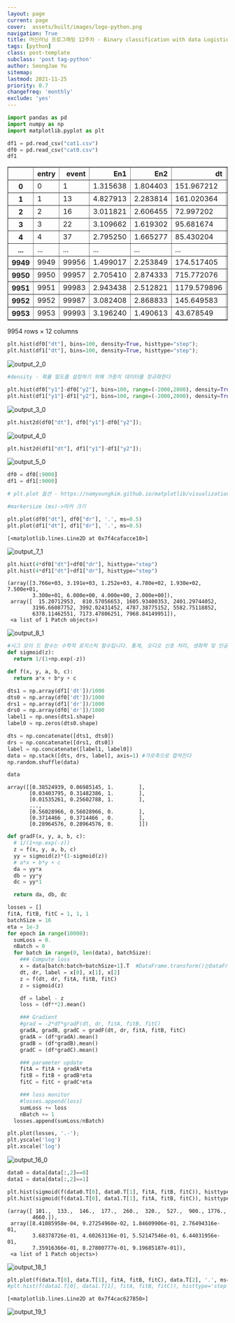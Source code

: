 ```yaml
---
layout: page
current: page
cover:  assets/built/images/logo-python.png
navigation: True
title: 머신러닝 프로그래밍 12주차 - Binary classification with data Logistic regrsssion
tags: [python]  
class: post-template
subclass: 'post tag-python'
author: SeongJae Yu
sitemap:
lastmod: 2021-11-25
priority: 0.7
changefreq: 'monthly'
exclude: 'yes'
---
```


```python
import pandas as pd
import numpy as np
import matplotlib.pyplot as plt
```


```python
df1 = pd.read_csv("cat1.csv")
df0 = pd.read_csv("cat0.csv")
df1
```




<div>
<style scoped>
    .dataframe tbody tr th:only-of-type {
        vertical-align: middle;
    }

    .dataframe tbody tr th {
        vertical-align: top;
    }

    .dataframe thead th {
        text-align: right;
    }
</style>
<table border="1" class="dataframe">
  <thead>
    <tr style="text-align: right;">
      <th></th>
      <th>entry</th>
      <th>event</th>
      <th>En1</th>
      <th>En2</th>
      <th>dt</th>
      <th>dr</th>
      <th>x1</th>
      <th>y1</th>
      <th>z1</th>
      <th>x2</th>
      <th>y2</th>
      <th>z2</th>
    </tr>
  </thead>
  <tbody>
    <tr>
      <th>0</th>
      <td>0</td>
      <td>1</td>
      <td>1.315638</td>
      <td>1.804403</td>
      <td>151.967212</td>
      <td>42.143105</td>
      <td>-1304.894054</td>
      <td>478.462799</td>
      <td>1544.333537</td>
      <td>-1157.361908</td>
      <td>606.067041</td>
      <td>1766.707850</td>
    </tr>
    <tr>
      <th>1</th>
      <td>1</td>
      <td>13</td>
      <td>4.827913</td>
      <td>2.283814</td>
      <td>161.020364</td>
      <td>1309.103187</td>
      <td>-117.835790</td>
      <td>-1464.457077</td>
      <td>69.425318</td>
      <td>-70.148754</td>
      <td>-383.723470</td>
      <td>-475.833903</td>
    </tr>
    <tr>
      <th>2</th>
      <td>2</td>
      <td>16</td>
      <td>3.011821</td>
      <td>2.606455</td>
      <td>72.997202</td>
      <td>903.456139</td>
      <td>1593.153637</td>
      <td>-1100.580348</td>
      <td>805.977081</td>
      <td>1092.321506</td>
      <td>-1257.393260</td>
      <td>215.991954</td>
    </tr>
    <tr>
      <th>3</th>
      <td>3</td>
      <td>22</td>
      <td>3.109662</td>
      <td>1.619302</td>
      <td>95.681674</td>
      <td>246.310774</td>
      <td>1414.147550</td>
      <td>300.466078</td>
      <td>2036.144245</td>
      <td>1510.664013</td>
      <td>317.401116</td>
      <td>2038.324112</td>
    </tr>
    <tr>
      <th>4</th>
      <td>4</td>
      <td>37</td>
      <td>2.795250</td>
      <td>1.665277</td>
      <td>85.430204</td>
      <td>452.633419</td>
      <td>-1185.771203</td>
      <td>-1586.241286</td>
      <td>-921.906685</td>
      <td>-1048.390809</td>
      <td>-1585.937883</td>
      <td>-1129.581104</td>
    </tr>
    <tr>
      <th>...</th>
      <td>...</td>
      <td>...</td>
      <td>...</td>
      <td>...</td>
      <td>...</td>
      <td>...</td>
      <td>...</td>
      <td>...</td>
      <td>...</td>
      <td>...</td>
      <td>...</td>
      <td>...</td>
    </tr>
    <tr>
      <th>9949</th>
      <td>9949</td>
      <td>99956</td>
      <td>1.499017</td>
      <td>2.253849</td>
      <td>174.517405</td>
      <td>938.596974</td>
      <td>-1091.980671</td>
      <td>1203.741862</td>
      <td>-840.761911</td>
      <td>-1055.791096</td>
      <td>574.858610</td>
      <td>-1024.616952</td>
    </tr>
    <tr>
      <th>9950</th>
      <td>9950</td>
      <td>99957</td>
      <td>2.705410</td>
      <td>2.874333</td>
      <td>715.772076</td>
      <td>175.621626</td>
      <td>950.171373</td>
      <td>898.111879</td>
      <td>-1897.760471</td>
      <td>962.544864</td>
      <td>677.295582</td>
      <td>-1880.154811</td>
    </tr>
    <tr>
      <th>9951</th>
      <td>9951</td>
      <td>99983</td>
      <td>2.943438</td>
      <td>2.512821</td>
      <td>1179.579896</td>
      <td>60.482252</td>
      <td>-1437.391692</td>
      <td>807.265834</td>
      <td>1213.002043</td>
      <td>-1571.892213</td>
      <td>721.972273</td>
      <td>1238.615481</td>
    </tr>
    <tr>
      <th>9952</th>
      <td>9952</td>
      <td>99987</td>
      <td>3.082408</td>
      <td>2.868833</td>
      <td>145.649583</td>
      <td>494.576245</td>
      <td>-1658.602340</td>
      <td>-479.454709</td>
      <td>-1472.514450</td>
      <td>-1619.486255</td>
      <td>-669.457050</td>
      <td>-931.362227</td>
    </tr>
    <tr>
      <th>9953</th>
      <td>9953</td>
      <td>99993</td>
      <td>3.196240</td>
      <td>1.490613</td>
      <td>43.678549</td>
      <td>213.871359</td>
      <td>1165.018820</td>
      <td>1386.749830</td>
      <td>-722.045299</td>
      <td>1158.905657</td>
      <td>1062.491877</td>
      <td>-889.901928</td>
    </tr>
  </tbody>
</table>
<p>9954 rows × 12 columns</p>
</div>




```python
plt.hist(df0["dt"], bins=100, density=True, histtype="step");
plt.hist(df1["dt"], bins=100, density=True, histtype="step");
```



![output_2_0](./img/machinelearning/12/output_2_0.png)




```python
#density - 확률 밀도를 설정하기 위해 가중치 데이터를 정규화한다

plt.hist(df0["y1"]-df0["y2"], bins=100, range=(-2000,2000), density=True, histtype="step");
plt.hist(df1["y1"]-df1["y2"], bins=100, range=(-2000,2000), density=True, histtype="step");
```



![output_3_0](./img/machinelearning/12/output_3_0.png)




```python
plt.hist2d(df0["dt"], df0["y1"]-df0["y2"]);
```



![output_4_0](./img/machinelearning/12/output_4_0.png)




```python
plt.hist2d(df1["dt"], df1["y1"]-df1["y2"]);
```



![output_5_0](./img/machinelearning/12/output_5_0.png)




```python
df0 = df0[:9000]
df1 = df1[:9000]
```


```python
# plt.plot 옵션 - https://namyoungkim.github.io/matplotlib/visualization/2017/10/06/visualization/

#markersize	(ms)->마커 크기

plt.plot(df0["dt"], df0["dr"], '.', ms=0.5)
plt.plot(df1["dt"], df1["dr"], '.', ms=0.5)
```




    [<matplotlib.lines.Line2D at 0x7f4cafacce10>]





![output_7_1](./img/machinelearning/12/output_7_1.png)




```python
plt.hist(4*df0["dt"]+df0["dr"], histtype="step")
plt.hist(4*df1["dt"]+df1["dr"], histtype="step")
```




    (array([3.766e+03, 3.191e+03, 1.252e+03, 4.780e+02, 1.930e+02, 7.500e+01,
            3.300e+01, 6.000e+00, 4.000e+00, 2.000e+00]),
     array([  15.20712953,  810.57056653, 1605.93400353, 2401.29744052,
            3196.66087752, 3992.02431452, 4787.38775152, 5582.75118852,
            6378.11462551, 7173.47806251, 7968.84149951]),
     <a list of 1 Patch objects>)





![output_8_1](./img/machinelearning/12/output_8_1.png)




```python
#시그 모이 드 함수는 수학적 로지스틱 함수입니다. 통계, 오디오 신호 처리, 생화학 및 인공 뉴런의 활성화 기능에 일반적으로 사용됩니다. 시그 모이 드 함수의 공식은F(x) = 1/(1 + e^(-x))입니다.
def sigmoid(z):
  return 1/(1+np.exp(-z))
```


```python
def f(x, y, a, b, c):
  return a*x + b*y + c
```


```python
dts1 = np.array(df1['dt'])/1000
dts0 = np.array(df0['dt'])/1000
drs1 = np.array(df1['dr'])/1000
drs0 = np.array(df0['dr'])/1000
label1 = np.ones(dts1.shape)
label0 = np.zeros(dts0.shape)
```


```python
dts = np.concatenate([dts1, dts0])
drs = np.concatenate([drs1, dts0])
label = np.concatenate([label1, label0])
data = np.stack([dts, drs, label], axis=1) #가로축으로 합쳐진다
np.random.shuffle(data)
```


```python
data
```




    array([[0.38524939, 0.06985145, 1.        ],
           [0.03403795, 0.31482386, 1.        ],
           [0.01535261, 0.25602788, 1.        ],
           ...,
           [0.56028966, 0.56028966, 0.        ],
           [0.3714466 , 0.3714466 , 0.        ],
           [0.28964576, 0.28964576, 0.        ]])




```python
def gradF(x, y, a, b, c):
  # 1/(1+np.exp(-z))
  z = f(x, y, a, b, c)
  yy = sigmoid(z)*(1-sigmoid(z))
  # a*x + b*y + c
  da = yy*x
  db = yy*y
  dc = yy*1

  return da, db, dc
```


```python
losses = []
fitA, fitB, fitC = 1, 1, 1
batchSize = 16
eta = 1e-3
for epoch in range(10000):
  sumLoss = 0.
  nBatch = 0
  for batch in range(0, len(data), batchSize):
    ### Compute loss
    x = data[batch:batch+batchSize+1].T  #DataFrame.transform()는DataFrame에 함수를 적용하고 DataFrame을 변환합니다.
    dt, dr, label = x[0], x[1], x[2]
    z = f(dt, dr, fitA, fitB, fitC)
    z = sigmoid(z)

    df = label - z
    loss = (df**2).mean()

    ### Gradient
    #grad = -2*df*gradF(dt, dr, fitA, fitB, fitC)
    gradA, gradB, gradC = gradF(dt, dr, fitA, fitB, fitC)
    gradA = (df*gradA).mean()
    gradB = (df*gradB).mean()
    gradC = (df*gradC).mean()

    ### parameter update
    fitA = fitA + gradA*eta
    fitB = fitB + gradB*eta
    fitC = fitC + gradC*eta

    ### loss monitor
    #losses.append(loss)
    sumLoss += loss
    nBatch += 1
  losses.append(sumLoss/nBatch)  

```


```python
plt.plot(losses, '.-');
plt.yscale('log')
plt.xscale('log')
```



![output_16_0](./img/machinelearning/12/output_16_0.png)




```python
data0 = data[data[:,2]==0]
data1 = data[data[:,2]==1]
```


```python
plt.hist(sigmoid(f(data0.T[0], data0.T[1], fitA, fitB, fitC)), histtype='step')
plt.hist(sigmoid(f(data1.T[0], data1.T[1], fitA, fitB, fitC)), histtype='step')
```




    (array([ 101.,  133.,  146.,  177.,  260.,  320.,  527.,  900., 1776.,
            4660.]),
     array([8.41085958e-04, 9.27254960e-02, 1.84609906e-01, 2.76494316e-01,
            3.68378726e-01, 4.60263136e-01, 5.52147546e-01, 6.44031956e-01,
            7.35916366e-01, 8.27800777e-01, 9.19685187e-01]),
     <a list of 1 Patch objects>)





![output_18_1](./img/machinelearning/12/output_18_1.png)




```python
plt.plot(f(data.T[0], data.T[1], fitA, fitB, fitC), data.T[2], '.', ms=10, alpha=0.01)
#plt.hist(f(data1.T[0], data1.T[1], fitA, fitB, fitC)), histtype='step')
```




    [<matplotlib.lines.Line2D at 0x7f4cac627850>]





![output_19_1](./img/machinelearning/12/output_19_1.png)

  


```python

```
